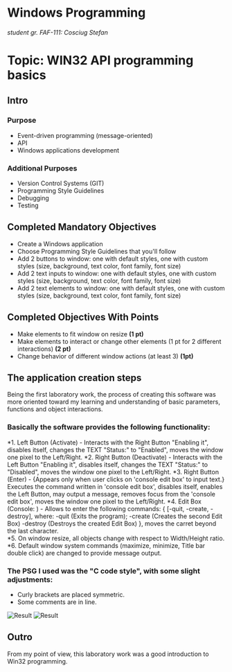 # Windows Programming
###### student gr. FAF-111: Cosciug Stefan

# Topic: WIN32 API programming basics
## Intro
### Purpose
* Event-driven programming (message-oriented)
* API
* Windows applications development

### Additional Purposes
* Version Control Systems (GIT)
* Programming Style Guidelines
* Debugging
* Testing

## Completed Mandatory Objectives
* Create a Windows application
* Choose Programming Style Guidelines that you'll follow
* Add 2 buttons to window: one with default styles, one with custom styles (size, background, text color, font family, font size)
* Add 2 text inputs to window: one with default styles, one with custom styles (size, background, text color, font family, font size)
* Add 2 text elements to window: one with default styles, one with custom styles (size, background, text color, font family, font size)

## Completed Objectives With Points
* Make elements to fit window on resize **(1 pt)**
* Make elements to interact or change other elements (1 pt for 2 different interactions) **(2 pt)**
* Change behavior of different window actions (at least 3) **(1pt)**

## The application creation steps

Being the first laboratory work, the process of creating this software was more oriented toward my learning and understanding of basic parameters, functions and object interactions.

### Basically the software provides the following functionality:
*1. Left Button (Activate) - Interacts with the Right Button "Enabling it", disables itself, changes the TEXT "Status:" to "Enabled", moves the window one pixel to the Left/Right.
*2. Right Button (Deactivate) - Interacts with the Left Button "Enabling it", disables itself, changes the TEXT "Status:" to "Disabled", moves the window one pixel to the Left/Right.
*3. Right Button (Enter) - {Appears only when user clicks on 'console edit box' to input text.} Executes the command written in 'console edit box', disables itself, enables the Left Button, may output a message, removes focus from the 'console edit box', moves the window one pixel to the Left/Right.
*4. Edit Box (Console: ) - Allows to enter the following commands: { [-quit, -create, -destroy], where:	
-quit (Exits the program); -create (Creates the second Edit Box) -destroy (Destroys the created Edit Box) }, moves the carret beyond the last character.							
*5. On window resize, all objects change with respect to Width/Height ratio.
*6. Default window system commands (maximize, minimize, Title bar double click) are changed to provide message output.
    


### The PSG I used was the "C code style", with some slight adjustments: 		
* Curly brackets are placed symmetric.													
* Some comments are in line.


![Result](https://raw.github.com/TUM-FAF/WP-FAF-111-Cosciug-Stefan/master/lab%231/img1.png)
![Result](https://raw.github.com/TUM-FAF/WP-FAF-111-Cosciug-Stefan/master/lab%231/img2.png)

## Outro
From my point of view, this laboratory work was a good introduction to Win32 programming.